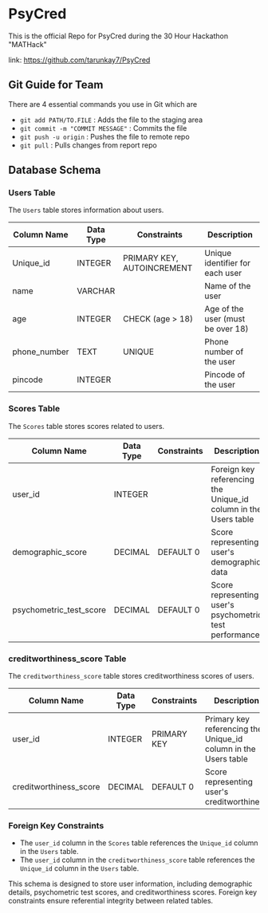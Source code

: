 # PsyCred

This is the official Repo for PsyCred during the 30 Hour Hackathon "MATHack"

link: https://github.com/tarunkay7/PsyCred

## Git Guide for Team

There are 4 essential commands you use in Git which are 

- `git add PATH/TO.FILE` : Adds the file to the staging area
- `git commit -m "COMMIT MESSAGE"` : Commits the file 
- `git push -u origin` : Pushes the file to remote repo
- `git pull` : Pulls changes from report repo

## Database Schema

### Users Table

The `Users` table stores information about users.

| Column Name | Data Type       | Constraints                | Description                     |
|-------------|-----------------|----------------------------|---------------------------------|
| Unique_id   | INTEGER         | PRIMARY KEY, AUTOINCREMENT | Unique identifier for each user|
| name        | VARCHAR         |                            | Name of the user                |
| age         | INTEGER         | CHECK (age > 18)           | Age of the user (must be over 18)|
| phone_number| TEXT            | UNIQUE                     | Phone number of the user        |
| pincode     | INTEGER         |                            | Pincode of the user             |

### Scores Table

The `Scores` table stores scores related to users.

| Column Name           | Data Type | Constraints           | Description                                   |
|-----------------------|-----------|-----------------------|-----------------------------------------------|
| user_id               | INTEGER   |                       | Foreign key referencing the Unique_id column in the Users table |
| demographic_score     | DECIMAL   | DEFAULT 0             | Score representing user's demographic data    |
| psychometric_test_score| DECIMAL   | DEFAULT 0             | Score representing user's psychometric test performance |

### creditworthiness_score Table

The `creditworthiness_score` table stores creditworthiness scores of users.

| Column Name           | Data Type | Constraints           | Description                                   |
|-----------------------|-----------|-----------------------|-----------------------------------------------|
| user_id               | INTEGER   | PRIMARY KEY           | Primary key referencing the Unique_id column in the Users table |
| creditworthiness_score| DECIMAL   | DEFAULT 0             | Score representing user's creditworthiness    |

### Foreign Key Constraints

- The `user_id` column in the `Scores` table references the `Unique_id` column in the `Users` table.
- The `user_id` column in the `creditworthiness_score` table references the `Unique_id` column in the `Users` table.

This schema is designed to store user information, including demographic details, psychometric test scores, and creditworthiness scores. Foreign key constraints ensure referential integrity between related tables.
